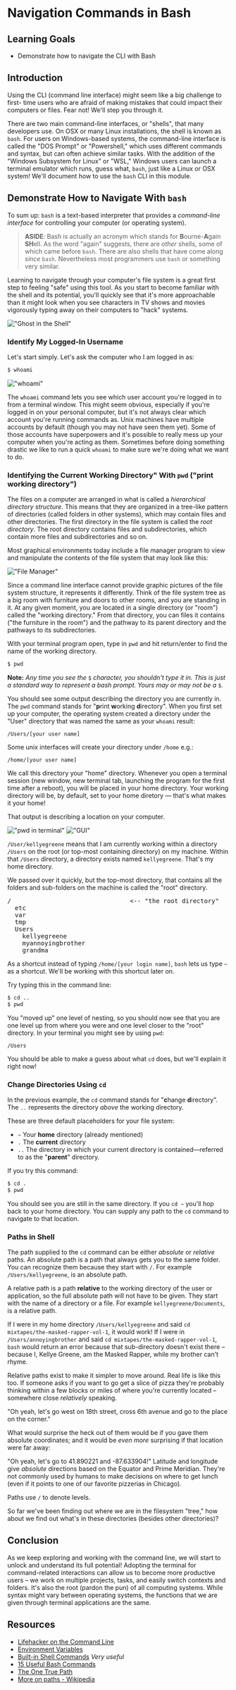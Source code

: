 # Navigation Commands in Bash

## Learning Goals

* Demonstrate how to navigate the CLI with Bash

## Introduction

Using the CLI (command line interface) might seem like a big challenge to first-
time users who are afraid of making mistakes that could impact their computers
or files. Fear not! We'll step you through it.

There are two main command-line interfaces, or "shells", that many developers
use. On OSX or many Linux installations, the shell is known as `bash`. For users
on Windows-based systems, the command-line interface is called the "DOS Prompt"
or "Powershell," which uses different commands and syntax, but can often achieve
similar tasks. With the addition of the "Windows Subsystem for Linux" or "WSL,"
Windows users can launch a terminal emulator which runs, guess what, `bash`, just
like a Linux or OSX system! We'll document how to use the `bash` CLI in this
module.

## Demonstrate How to Navigate With `bash`

To sum up: `bash` is a text-based interpreter that provides a _command-line
interface_ for controlling your computer (or operating system).

> **ASIDE**: Bash is actually an acronym which stands for **B**ourne-**A**gain
> **SH**ell. As the word "again" suggests, there are _other_ shells, some of
> which came before `bash`. There are also shells that have come along _since_
> `bash`. Nevertheless most programmers use `bash` or something very similar.

Learning to navigate through your computer's file system is a great first step
to feeling "safe" using this tool. As you start to become familiar with the
shell and its potential, you'll quickly see that it's more approachable than it
might look when you see characters in TV shows and movies vigorously typing away
on their computers to "hack" systems.

!["Ghost in the Shell"](https://i.giphy.com/fsoCk5kgOcYMM.gif)

### Identify My Logged-In Username

Let's start simply. Let's ask the computer who I am logged in as:

```bash
$ whoami
```

!["whoami"](https://curriculum-content.s3.amazonaws.com/prework/whoami.jpg)

The `whoami` command lets you see which user account you're logged in to from a
terminal window. This might seem obvious, especially if you're logged in on your
personal computer, but it's not always clear which account you're running
commands as. Unix machines have multiple accounts by default (though you may not
have seen them yet). Some of those accounts have superpowers and it's possible
to really mess up your computer when you're acting as them. Sometimes before
doing something drastic we like to run a quick `whoami` to make sure we're doing
what we want to do.

### Identifying the Current Working Directory" With `pwd` ("print working directory")

The files on a computer are arranged in what is called a _hierarchical directory
structure_.  This means that they are organized in a tree-like pattern of
directories (called folders in other systems), which may contain files and other
directories. The first directory in the file system is called the _root
directory_. The root directory contains files and subdirectories, which contain
more files and subdirectories and so on.

Most graphical environments today include a file manager program to view and
manipulate the contents of the file system that may look like this:

!["File Manager"](https://media.giphy.com/media/l0IyhxSQc20YIdPTa/giphy.gif)

Since a command line interface cannot provide graphic pictures of the file
system structure, it represents it differently. Think of the file system tree as
a big room with furniture and doors to other rooms, and you are standing in it.
At any given moment, you are located in a single directory (or "room") called
the "working directory."  From that directory, you can files it contains ("the
furniture in the room") and the pathway to its parent directory and the pathways
to its subdirectories.

With your terminal program open, type in `pwd` and hit return/enter to find the
name of the working directory.

```bash
$ pwd
```

**Note:** *Any time you see the* `$` *character, you shouldn't type it in. This
is just a standard way to represent a bash prompt. Yours may or may not be a*
`$`.

You should see some output describing the directory you are currently in.
The `pwd` command stands for "**p**rint **w**orking **d**irectory". When you
first set up your computer, the operating system created a directory under
the "User" directory that was named the same as your `whoami` result:

`/Users/[your user name]`

Some unix interfaces will create your directory under `/home` e.g.:

`/home/[your user name]`

We call this directory your "home" directory. Whenever you open a terminal
session (new window, new terminal tab, launching the program for the first time
after a reboot), you will be placed in your home directory. Your working
directory will be, by default, set to your home diretory &mdash; that's what
makes it your home!

That output is describing a location on your computer.

!["pwd in terminal"](https://curriculum-content.s3.amazonaws.com/prework/pwd.gif)
!["GUI"](https://curriculum-content.s3.amazonaws.com/prework/finder.gif)

`/User/kellyegreene` means that I am currently working within a directory
`/Users` on the root (or top-most containing directory) on my machine. Within
that `/Users` directory, a directory exists named `kellyegreene`. That's my home
directory.

We passed over it quickly, but the top-most directory, that contains all the folders
and sub-folders on the machine is called the "root" directory.

<pre>
/                                <-- "the root directory"
  etc
  var
  tmp
  Users
    kellyegreene
    myannoyingbrother
    grandma
</pre>

As a shortcut instead of typing `/home/[your login name]`, `bash` lets us type
`~` as a shortcut. We'll be working with this shortcut later on.

Try typing this in the command line:

```bash
$ cd ..
$ pwd
```

You "moved up" one level of nesting, so you should now see that you are one
level up from where you were and one level closer to the "root" directory.
In your terminal you might see by using `pwd`:

`/Users`

You should be able to make a guess about what `cd` does, but we'll explain it
right now!

### Change Directories Using `cd`

In the previous example, the `cd` command stands for "**c**hange **d**irectory".
The `..` represents the directory _above_ the working directory.

These are three default placeholders for your file system:

- `~` Your **home** directory (already mentioned)
- `.` The **current** directory
- `..` The directory in which your current directory is contained—referred to as
  the "**parent**" directory.

If you try this command:

```bash
$ cd .
$ pwd
```

You should see you are still in the same directory. If you `cd ~` you'll hop
back to your home directory. You can supply any path to the `cd` command to
navigate to that location.

### Paths in Shell

The path supplied to the `cd` command can be either *absolute* or *relative*
paths. An absolute path is a path that always gets you to the same folder. You
can recognize them because they start with `/`. For example
`/Users/kellyegreene`, is an absolute path.

A relative path is a path **relative** to the working directory of the user or
application, so the full absolute path will not have to be given. They start
with the name of a directory or a file. For example `kellyegreene/Documents`, is
a relative path.

If I were in my home directory `/Users/kellyegreene` and said `cd
mixtapes/the-masked-rapper-vol-1`, it would work! If I were in
`/Users/annoyingbrother` and said `cd mixtapes/the-masked-rapper-vol-1`, `bash`
would return an error because that sub-directory doesn't exist there – because
I, Kellye Greene, am the Masked Rapper, while my brother can't rhyme.

Relative paths exist to make it simpler to move around. Real life is like this
too. If someone asks if you want to go get a slice of pizza they're probably
thinking within a few blocks or miles of where you're currently located –
somewhere close _relatively_ speaking.

"Oh yeah, let's go west on 18th street, cross 6th avenue and go to the place on
the corner."

What would surprise the heck out of them would be if you gave them absolute
coordinates; and it would be _even more_ surprising if that location were far
away:

"Oh yeah, let's go to 41.890221 and -87.633904!" Latitude and longitude give
_absolute_ directions based on the Equator and Prime Meridian. They're not
commonly used by humans to make decisions on where to get lunch (even if
it points to one of our favorite pizzerias in Chicago).

Paths use `/` to denote levels.

So far we've been finding out where we are in the filesystem "tree," how about
we find out what's in these directories (besides other directories)?

## Conclusion

As we keep exploring and working with the command line, we will start to unlock
and understand its full potential! Adopting the terminal for command-related
interactions can allow us to become more productive users – we work on multiple
projects, tasks, and easily switch contexts and folders. It's also the root
(pardon the pun) of all computing systems. While syntax might vary between
operating systems, the functions that we are given through terminal applications
are the same.

## Resources

- [Lifehacker on the Command Line](http://lifehacker.com/5633909/who-needs-a-mouse-learn-to-use-the-command-line-for-almost-anything)
- [Environment Variables](http://cbednarski.com/articles/understanding-environment-variables-and-the-unix-path/)
- [Built-in Shell Commands](https://www.gnu.org/software/bash/manual/html_node/Bash-Builtins.html) *Very useful*
- [15 Useful Bash Commands](http://www.thegeekstuff.com/2010/08/bash-shell-builtin-commands/)
- [The One True Path](http://blog.seldomatt.com/blog/2012/10/08/bash-and-the-one-true-path/)
- [More on paths - Wikipedia](http://en.wikipedia.org/wiki/Path_\(computing\))
